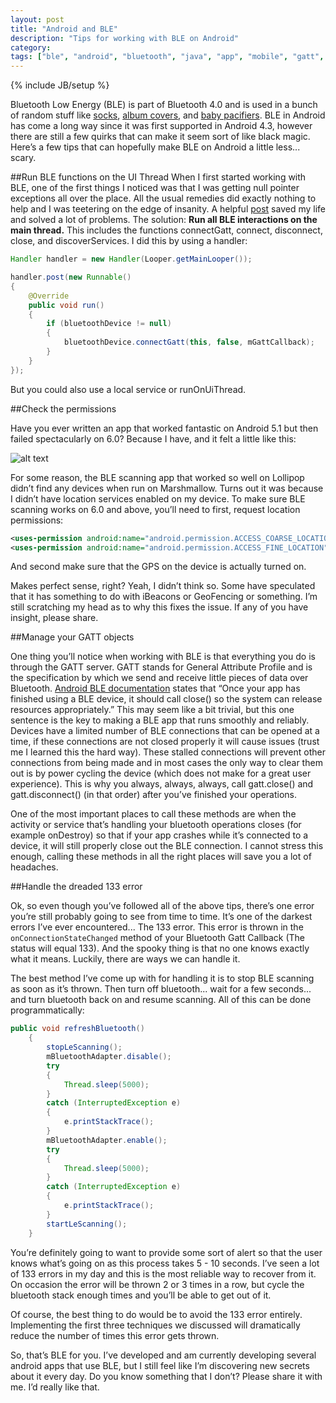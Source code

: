 ```yaml
---
layout: post
title: "Android and BLE"
description: "Tips for working with BLE on Android"
category: 
tags: ["ble", "android", "bluetooth", "java", "app", "mobile", "gatt", "133 error"]
---
```

{% include JB/setup %}

Bluetooth Low Energy (BLE) is part of Bluetooth 4.0 and is used in a bunch of random stuff like [socks](https://vimeo.com/70365693), [album covers](https://www.youtube.com/watch?v=YCAzEh6Wyj8), and [baby pacifiers](https://www.bluemaestro.com/smart-thermometer-pacifier/).  BLE in Android has come a long way since it was first supported in Android 4.3, however there are still a few quirks that can make it seem sort of like black magic.  Here’s a few tips that can hopefully make BLE on Android a little less... scary.

##Run BLE functions on the UI Thread
When I first started working with BLE, one of the first things I noticed was that I was getting null pointer exceptions all over the place.  All the usual remedies did exactly nothing to help and I was teetering on the edge of insanity.  A helpful [post](http://stackoverflow.com/questions/20069507/gatt-callback-fails-to-register) saved my life and solved a lot of problems. The solution: **Run all BLE interactions on the main thread.**  This includes the functions connectGatt, connect, disconnect, close, and discoverServices.  I did this by using a handler:

```java
Handler handler = new Handler(Looper.getMainLooper());

handler.post(new Runnable() 
{
    @Override
    public void run() 
    {
        if (bluetoothDevice != null) 
        {
            bluetoothDevice.connectGatt(this, false, mGattCallback);
        }
    }
});
```

But you could also use a local service or runOnUiThread.
	
##Check the permissions
		
Have you ever written an app that worked fantastic on Android 5.1 but then failed spectacularly on 6.0? Because I have, and it felt a little like this:

![alt text](http://i.giphy.com/l2QZPHSiJ4do7gg2k.gif "Sad Troy")

For some reason, the BLE scanning app that worked so well on Lollipop didn’t find any devices when run on Marshmallow.  Turns out it was because I didn’t have location services enabled on my device.  To make sure BLE scanning works on 6.0 and above, you’ll need to first, request location permissions:

```xml
<uses-permission android:name="android.permission.ACCESS_COARSE_LOCATION"/>
<uses-permission android:name="android.permission.ACCESS_FINE_LOCATION"/>
```
And second make sure that the GPS on the device is actually turned on.

Makes perfect sense, right?  Yeah, I didn’t think so.  Some have speculated that it has something to do with iBeacons or GeoFencing or something.  I’m still scratching my head as to why this fixes the issue.  If any of you have insight, please share. 

##Manage your GATT objects

One thing you’ll notice when working with BLE is that everything you do is through the GATT server.  GATT stands for General Attribute Profile and is the specification by which we send and receive little pieces of data over Bluetooth.  [Android BLE documentation](https://developer.android.com/guide/topics/connectivity/bluetooth-le.html) states that “Once your app has finished using a BLE device, it should call close() so the system can release resources appropriately.”  This may seem like a bit trivial, but this one sentence is the key to making a BLE app that runs smoothly and reliably.  Devices have a limited number of BLE connections that can be opened at a time, if these connections are not closed properly it will cause issues (trust me I learned this the hard way).  These stalled connections will prevent other connections from being made and in most cases the only way to clear them out is by power cycling the device (which does not make for a great user experience).  This is why you always, always, always, call gatt.close() and gatt.disconnect() (in that order) after you’ve finished your operations.  

One of the most important places to call these methods are when the activity or service that’s handling your bluetooth operations closes (for example onDestroy) so that if your app crashes while it’s connected to a device, it will still properly close out the BLE connection. I cannot stress this enough, calling these methods in all the right places will save you a lot of headaches.
		
##Handle the dreaded 133 error

Ok, so even though you’ve followed all of the above tips, there’s one error you’re still probably going to see from time to time.  It’s one of the darkest errors I’ve ever encountered... The 133 error.  This error is thrown in the `onConnectionStateChanged` method of your Bluetooth Gatt Callback (The status will equal 133).  And the spooky thing is that no one knows exactly what it means.  Luckily, there are ways we can handle it. 

The best method I’ve come up with for handling it is to stop BLE scanning as soon as it’s thrown.  Then turn off bluetooth... wait for a few seconds... and turn bluetooth back on and resume scanning.  All of this can be done programmatically:

```java
public void refreshBluetooth()
    {
        stopLeScanning();
        mBluetoothAdapter.disable();
        try 
        {
            Thread.sleep(5000);
        } 
        catch (InterruptedException e) 
        {
            e.printStackTrace();
        }
        mBluetoothAdapter.enable();
        try 
        {
            Thread.sleep(5000);
        } 
        catch (InterruptedException e) 
        {
            e.printStackTrace();
        }
        startLeScanning();
    }
```    


You’re definitely going to want to provide some sort of alert so that the user knows what’s going on as this process takes 5 - 10 seconds.  I’ve seen a lot of 133 errors in my day and this is the most reliable way to recover from it.  On occasion the error will be thrown 2 or 3 times in a row, but cycle the bluetooth stack enough times and you’ll be able to get out of it.

Of course, the best thing to do would be to avoid the 133 error entirely.  Implementing the first three techniques we discussed will dramatically reduce the number of times this error gets thrown.  

So, that’s BLE for you.  I’ve developed and am currently developing several android apps that use BLE, but I still feel like I’m discovering new secrets about it every day.  Do you know something that I don’t?  Please share it with me.  I’d really like that.  
